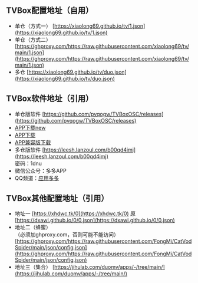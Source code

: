 ## TVBox配置地址（自用）
- 单仓（方式一） [https://xiaolong69.github.io/tv/1.json](https://xiaolong69.github.io/tv/1.json)  
- 单仓（方式二）[https://ghproxy.com/https://raw.githubusercontent.com/xiaolong69/tv/main/1.json](https://ghproxy.com/https://raw.githubusercontent.com/xiaolong69/tv/main/1.json)
- 多仓 [https://xiaolong69.github.io/tv/duo.json](https://xiaolong69.github.io/tv/duo.json)

## TVBox软件地址（引用）
- 单仓版软件 [https://github.com/pvqogw/TVBoxOSC/releases](https://github.com/pvqogw/TVBoxOSC/releases)
- [APP下载new](https://ghproxy.com/https://github.com/o0HalfLife0o/TVBoxOSC/releases/download/20230824-0027/TVBox_takagen99_20230824-0027.apk)
- [APP下载](https://ghproxy.com/https://raw.githubusercontent.com/xiaolong69/tv/main/app/TVBox_takagen99_20230725-0821.apk)
- [APP兼容版下载](https://ghproxy.com/https://raw.githubusercontent.com/xiaolong69/tv/main/app/TVBox_q215613905_20230716-2022.apk)
- 多仓版软件 [https://leesh.lanzoul.com/b00qd4imj](https://leesh.lanzoul.com/b00qd4imj)  
密码：1dnu
- 微信公众号：多多APP
- QQ频道：[应用多多](https://qun.qq.com/qqweb/qunpro/share?_wv=3&_wwv=128&appChannel=share&inviteCode=1XbWa3rLtqN&businessType=9&from=181074&biz=ka&mainSourceId=share&subSourceId=others&jumpsource=shorturl#/out)

## TVBox其他配置地址（引用）
- 地址一 [https://xhdwc.tk/0](https://xhdwc.tk/0)  原[https://dxawi.github.io/0/0.json](https://dxawi.github.io/0/0.json)
- 地址二（蜂蜜）  
（必须加ghproxy.com，否则可能不能访问） [https://ghproxy.com/https://raw.githubusercontent.com/FongMi/CatVodSpider/main/json/config.json](https://ghproxy.com/https://raw.githubusercontent.com/FongMi/CatVodSpider/main/json/config.json)
- 地址三（集合） [https://jihulab.com/duomv/apps/-/tree/main/](https://jihulab.com/duomv/apps/-/tree/main/)


